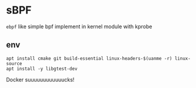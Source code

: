 # sBPF
`ebpf` like simple bpf implement in kernel module with kprobe

## env
``` shell
apt install cmake git build-essential linux-headers-$(uanme -r) linux-source
apt install -y libgtest-dev
```
Docker suuuuuuuuuuuucks!
